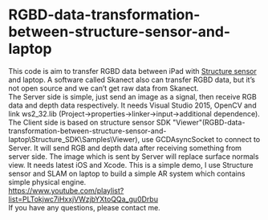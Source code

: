 # RGBD-data-transformation-between-structure-sensor-and-laptop
This code is aim to transfer RGBD data between iPad with [Structure sensor](https://structure.io/) and laptop. A software called Skanect also can transfer RGBD data, but it’s not open source and we can’t get raw data from Skanect. <br>
The Server side is simple, just send an image as a signal, then receive RGB data and depth data respectively. It needs Visual Studio 2015, OpenCV and link ws2_32.lib (Project->properties->linker->input->additional dependence). <br>
The Client side is based on structure sensor SDK "Viewer"(RGBD-data-transformation-between-structure-sensor-and-laptop\Structure_SDK\Samples\Viewer), use GCDAsyncSocket to connect to Server. It will send RGB and depth data after receiving something from server side. The image which is sent by Server will replace surface normals view. It needs latest iOS and Xcode.
This is a simple demo, I use Structure sensor and SLAM on laptop to build a simple AR system which contains simple physical engine. <br>
https://www.youtube.com/playlist?list=PLTokjwc7iHxxjVWzjbYXtoQQa_gu0Drbu <br>
If you have any questions, please contact me. 
